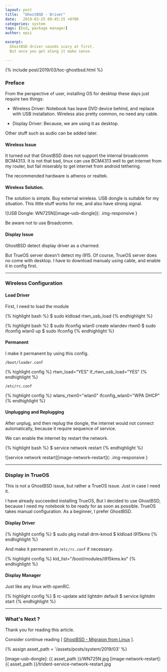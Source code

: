 ```yaml
---
layout: post
title:  "GhostBSD - Driver"
date:   2019-03-25 09:45:15 +0700
categories: system
tags: [bsd, package manager]
author: epsi

excerpt:
  GhostBSD driver sounds scary at first.
  But once you get along it make sense.

---
```


{% include post/2019/03/toc-ghostbsd.html %}

### Preface

From the perspective of user,
installing OS for desktop these days just require two things:

* Wireless Driver:
  Notebook has leave DVD device behind, and replace with USB installation.
  Wireless also pretty common, no need any cable.

* Display Driver:
  Because, we are using it as desktop.

Other stuff such as audio can be added later.

#### Wireless Issue

It turned out that GhostBSD does not support the internal broadcomm BCM4313.
It is not that bad, linux can use BCM4313 well to get internet from my router,
but fail miserably to get internet from android tethering.

The recommended hardware is atheros or realtek.

#### Wireless Solution.

The solution is simple.
Buy external wireless.
USB dongle is suitable for my situation.
This little stuff works for me, and also have strong signal.

![USB Dongle: WN725N][image-usb-dongle]{: .img-responsive }

Be aware not to use Broadcomm.

#### Display Issue

GhostBSD detect display driver as a charmed.

But TrueOS server doesn't detect my i915.
Of course, TrueOS server does no come with desktop.
I have to download manualy using cable,
and enable it in config first.

-- -- --

### Wireless Configuration

#### Load Driver

First, I need to load the module

{% highlight bash %}
$ sudo kldload rtwn_usb_load
{% endhighlight %}

{% highlight bash %}
$ sudo ifconfig wlan0 create wlandev rtwn0
$ sudo ifconfig wlan0 up
$ sudo ifconfig
{% endhighlight %}

#### Permanent

I make it permanent by using this config.

`/boot/loader.conf`

{% highlight config %}
rtwn_load="YES"
if_rtwn_usb_load="YES"
{% endhighlight %}

`/etc/rc.conf`

{% highlight config %}
wlans_rtwn0="wlan0"
ifconfig_wlan0="WPA DHCP"
{% endhighlight %}

#### Unplugging and Replugging

After unplug, and then replug the dongle,
the internet would not connect automatically,
because it require sequence of service.

We can enable the internet by restart the network.

{% highlight bash %}
$ service network restart
{% endhighlight %}

![service network restart][image-network-restart]{: .img-responsive }

-- -- --

### Display in TrueOS

This is not a GhostBSD issue,
but rather a TrueOS issue.
Just in case I need it.

I have already succeeded installing TrueOS,
But I decided to use GhostBSD,
because I need my notebook to be ready for as soon as possible.
TrueOS takes manual configuration.
As a beginner, I prefer GhostBSD.

#### Display Driver

{% highlight config %}
$ sudo pkg install drm-kmod
$ kldload i915kms
{% endhighlight %}

And make it permanent in `/etc/rc.conf` if necessary.

{% highlight config %}
kld_list="/boot/modules/i915kms.ko"
{% endhighlight %}

#### Display Manager

Just like any linux with openRC.

{% highlight config %}
$ rc-update add lightdm default
$ service lightdm start
{% endhighlight %}

-- -- --

### What's Next ?

Thank you for reading this article.

Consider continue reading [ [GhostBSD - Migraion from Linux][local-part-config] ].

[//]: <> ( -- -- -- links below -- -- -- )

{% assign asset_path = '/assets/posts/system/2019/03' %}

[local-part-config]:       /system/2019/03/30/ghostbsd-migration.html

[image-usb-dongle]:         {{ asset_path }}/WN725N.jpg
[image-network-restart]:    {{ asset_path }}/trident-service-network-restart.jpg
